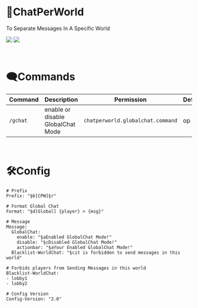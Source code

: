 # 💬ChatPerWorld
To Separate Messages In A Specific World

[![](https://poggit.pmmp.io/shield.state/ChatPerWorld)](https://poggit.pmmp.io/p/ChatPerWorld)
<a href="https://poggit.pmmp.io/p/ChatPerWorld"><img src="https://poggit.pmmp.io/shield.state/ChatPerWorld"></a>

</br>

# 🗨Commands
| Command | Description | Permission | Default |
| --- | --- | --- | --- |
| `/gchat` | enable or disable GlobalChat Mode | `chatperworld.globalchat.command` | op |

</br>

# 🛠Config
```
# Prefix
Prefix: "§6[CPW]§r"

# Format Global Chat
Format: "§d[Global] {player} > {msg}"

# Message
Message:
  GlobalChat:
    enable: "§aEnabled GlobalChat Mode!"
    disable: "§cDisabled GlobalChat Mode!"
    actionbar: "§aYour Enabled GlobalChat Mode!"
  Blacklist-WorldChat: "§cit is forbidden to send messages in this world"

# Forbids players from Sending Messages in this world
Blacklist-WorldChat:
- lobby1
- lobby2

# Config Version
Config-Version: "2.0"
```